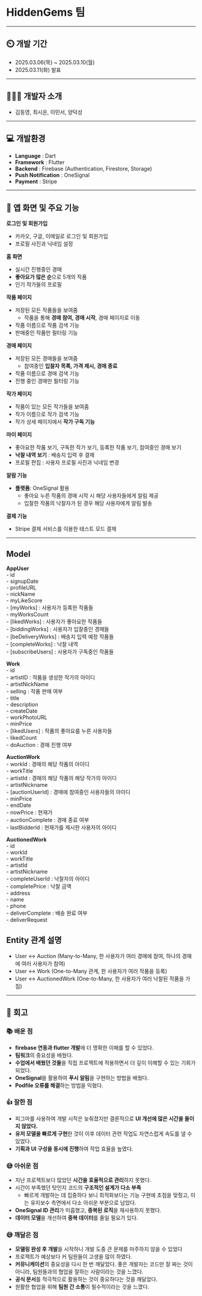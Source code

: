 # HiddenGems 팀
---

## ⏲️ 개발 기간 
- 2025.03.06(목) ~ 2025.03.10(월)
- 2025.03.11(화) 발표
---  
## 🧑‍🤝‍🧑 개발자 소개 
- 김동영, 최시온, 이민서, 양덕성
---
## 💻 개발환경
- **Language** : Dart
- **Framework** : Flutter
- **Backend** : Firebase (Authentication, Firestore, Storage)
- **Push Notification** : OneSignal
- **Payment** : Stripe

---
## 📌 앱 화면 및 주요 기능
**로그인 및 회원가입**
- 카카오, 구글, 이메일로 로그인 및 회원가입
- 프로필 사진과 닉네임 설정

**홈 화면**
- 실시간 진행중인 경매
- **좋아요가 많은 순**으로 5개의 작품
- 인기 작가들의 프로필
 
**작품 페이지**
- 저장된 모든 작품들을 보여줌
    - 작품을 통해 **경매 참여, 경매 시작**, 경매 페이지로 이동
- 작품 이름으로 작품 검색 기능
- 판매중인 작품만 필터링 기능
 
**경매 페이지**
- 저장된 모든 경매들을 보여줌
    - 참여중인 **입찰자 목록, 가격 제시, 경매 종료**
- 작품 이름으로 경매 검색 기능
- 진행 중인 경매만 필터링 기능

**작가 페이지**
- 작품이 있는 모든 작가들을 보여줌
- 작가 이름으로 작가 검색 기능
- 작가 상세 페이지에서 **작가 구독 기능**

**마이 페이지**
- 좋아요한 작품 보기, 구독한 작가 보기, 등록한 작품 보기, 참여중인 경매 보기
- **낙찰 내역 보기** : 배송지 입력 후 결제
- 프로필 편집 : 사용자 프로필 사진과 닉네임 변경

**알람 기능**
- **플랫폼**: OneSignal 활용
    - 좋아요 누른 작품의 경매 시작 시 해당 사용자들에게 알림 제공
    - 입찰한 작품의 낙찰자가 된 경우 해당 사용자에게 알림 발송

**결제 기능**
- Stripe 결제 서비스를 이용한 테스트 모드 결제
      
---
## Model

**AppUser**  
\- id  
\- signupDate  
\- profileURL  
\- nickName  
\- myLikeScore  
\- [myWorks] : 사용자가 등록한 작품들  
\- myWorksCount  
\- [likedWorks] : 사용자가 좋아요한 작품들  
\- [biddingWorks] : 사용자가 입찰중인 경매들  
\- [beDeliveryWorks] : 배송지 입력 예정 작품들  
\- [completeWorks] : 낙찰 내역  
\- [subscribeUsers] : 사용자가 구독중인 작품들  
  
**Work**  
\- id  
\- artistID : 작품을 생성한 작가의 아이디  
\- artistNickName  
\- selling : 작품 판매 여부  
\- title  
\- description  
\- createDate  
\- workPhotoURL  
\- minPrice  
\- [likedUsers] : 작품의 좋아요를 누른 사용자들  
\- likedCount  
\- doAuction : 경매 진행 여부  
  
**AuctionWork**  
\- workId : 경매의 해당 작품의 아이디  
\- workTitle  
\- artistId : 경매의 해당 작품의 해당 작가의 아이디  
\- artistNickname  
\- [auctionUserId] : 경매에 참여중인 사용자들의 아이디  
\- minPrice  
\- endDate  
\- nowPrice : 현재가  
\- auctionComplete : 경매 종료 여부  
\- lastBidderId : 현재가를 제시한 사용자의 아이디  
  
**AuctionedWork**  
\- id  
\- workId  
\- workTitle  
\- artistId  
\- artistNickname  
\- completeUserId : 낙찰자의 아이디  
\- completePrice : 낙찰 금액  
\- address  
\- name  
\- phone  
\- deliverComplete : 배송 완료 여부  
\- deliverRequest  

## Entity 관계 설명
* User ↔ Auction (Many-to-Many, 한 사용자가 여러 경매에 참여, 하나의 경매에 여러 사용자가 참여)
* User ↔ Work (One-to-Many 관계, 한 사용자가 여러 작품을 등록)
* User ↔ AuctionedWork (One-to-Many, 한 사용자가 여러 낙찰된 작품을 가짐)

---

## 👀 회고
### 📚 배운 점
- **firebase 연동과 flutter 개발**에 더 명확한 이해를 할 수 있었다.
- **팀워크**의 중요성을 배웠다.
- **수업에서 배웠던 것들**을 직접 프로젝트에 적용하면서 더 깊이 이해할 수 있는 기회가 되었다.
- **OneSignal**을 활용하여 **푸시 알림**을 구현하는 방법을 배웠다.
- **Podfile 오류를 해결**하는 방법을 익혔다.

### 👍 잘한 점
- 피그마를 사용하여 개발 시작은 늦춰졌지만 결론적으로 **UI 개선에 많은 시간을 들이지 않았다.**
- **유저 모델을 빠르게 구현**한 것이 이후 데이터 관련 작업도 자연스럽게 속도를 낼 수 있었다.
- **기획과 UI 구성을 동시에 진행**하여 작업 효율을 높였다.

### 😅 아쉬운 점
- 지난 프로젝트보다 많았던 **시간을 효율적으로 관리**하지 못했다.
- 시간이 부족했던 탓인지 코드의 **구조적인 설계가 다소 부족**
    - 빠르게 개발하는 데 집중하다 보니 최적화보다는 기능 구현에 초점을 맞췄고, 이는 유지보수 측면에서 다소 아쉬운 부분으로 남았다.
- **OneSignal ID 관리**가 미흡했고, **중복된 로직**을 재사용하지 못했다.
- **데이터 모델**을 개선하여 **중복 데이터**를 줄일 필요가 있다.

### 😅 깨달은 점
- **모델링 완성 후 개발**을 시작하니 개발 도중 큰 문제를 마주하지 않을 수 있었다
- 프로젝트가 예상보다 커 팀원들이 고생을 많이 하였다.
- **커뮤니케이션**의 중요성을 다시 한 번 깨달았다. 좋은 개발자는 코드만 잘 짜는 것이 아니라, 팀원들과의 협업을 잘하는 사람이라는 것을 느꼈다.
- **공식 문서**를 적극적으로 활용하는 것이 중요하다는 것을 깨달았다.
- 원활한 협업을 위해 **팀원 간 소통**이 필수적이라는 것을 느꼈다.